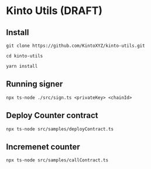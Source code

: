 # Kinto Utils (DRAFT)

## Install

```
git clone https://github.com/KintoXYZ/kinto-utils.git

cd kinto-utils

yarn install
```

## Running signer

`npx ts-node ./src/sign.ts <privateKey> <chainId>`

## Deploy Counter contract
`npx ts-node src/samples/deployContract.ts`

## Incremenet counter
`npx ts-node src/samples/callContract.ts`
